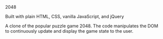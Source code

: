 2048

Built with plain HTML, CSS, vanilla JavaScript, and jQuery

A clone of the popular puzzle game 2048. The code manipulates the DOM to continuously update and display the game state to the user.